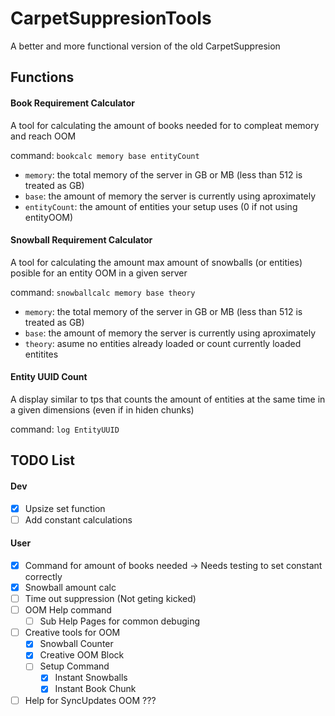 # CarpetSuppresionTools
A better and more functional version of the old CarpetSuppresion

## Functions
#### Book Requirement Calculator
A tool for calculating the amount of books needed for to compleat memory and reach OOM

command: `bookcalc memory base entityCount`
- `memory`: the total memory of the server in GB or MB (less than 512 is treated as GB)
- `base`: the amount of memory the server is currently using aproximately
- `entityCount`: the amount of entities your setup uses (0 if not using entityOOM)

#### Snowball Requirement Calculator
A tool for calculating the amount max amount of snowballs (or entities) posible for an entity OOM in a given server

command: `snowballcalc memory base theory`
- `memory`: the total memory of the server in GB or MB (less than 512 is treated as GB)
- `base`: the amount of memory the server is currently using aproximately
- `theory`: asume no entities already loaded or count currently loaded entitites

#### Entity UUID Count
A display similar to tps that counts the amount of entities at the same time in a given dimensions (even if in hiden chunks)

command: `log EntityUUID`

## TODO List
#### Dev
- [x] Upsize set function
- [ ] Add constant calculations
#### User
- [x] Command for amount of books needed -> Needs testing to set constant correctly
- [x] Snowball amount calc
- [ ] Time out suppression (Not geting kicked)
- [ ] OOM Help command 
    - [ ] Sub Help Pages for common debuging
- [ ] Creative tools for OOM
    - [X] Snowball Counter
    - [X] Creative OOM Block
    - [ ] Setup Command
      - [X] Instant Snowballs
      - [X] Instant Book Chunk
- [ ] Help for SyncUpdates OOM ???
